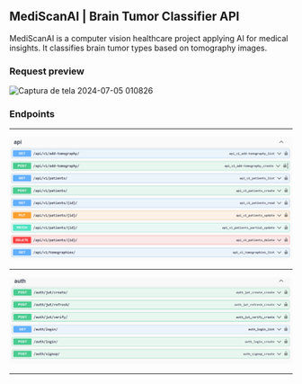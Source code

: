 ## MediScanAI | Brain Tumor Classifier API

MediScanAI is a computer vision healthcare project applying AI for medical insights. It classifies brain tumor types based on tomography images.

### Request preview

<img width="623" alt="Captura de tela 2024-07-05 010826" src="https://github.com/GuiFernandess7/MediScanAI-brain-tumor-classifier/assets/63022500/26dc3745-5aec-4041-921a-ff246dc59983">

### Endpoints

<hr>

![image info](media/docs/swagger-mediscanai.png)

<hr>

![image info](media/docs/auth-swagger.png)

<hr>

